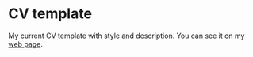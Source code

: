 # CV template

My current CV template with style and description. You can see it on my [web page](https://zvlex.dev/cv.pdf).
